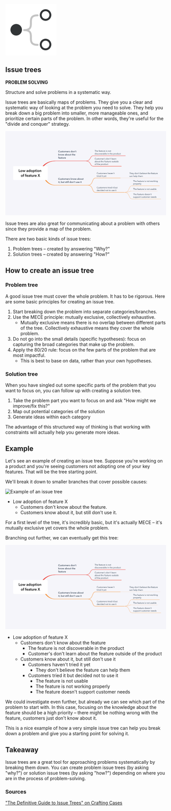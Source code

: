 ![img](Untitled.assets/issue-trees-icon.png)

## Issue trees

**PROBLEM SOLVING**

Structure and solve problems in a systematic way.

Issue trees are basically maps of problems. They give you a clear and systematic way of looking at the problem you need to solve. They help you break down a big problem into smaller, more manageable ones, and prioritize certain parts of the problem. In other words, they're useful for the "divide and conquer" strategy.

![Example of an issue tree](Untitled.assets/issue-tree-example-2.png)

Issue trees are also great for communicating about a problem with others since they provide a map of the problem.

There are two basic kinds of issue trees:

1. Problem trees – created by answering "Why?"
2. Solution trees – created by answering "How?"

## How to create an issue tree

### Problem tree

A good issue tree must cover the whole problem. It has to be rigorous. Here are some basic principles for creating an issue tree.

1. Start breaking down the problem into separate categories/branches.
2. Use the MECE principle: mutually exclusive, collectively exhaustive. 
   - Mutually exclusive means there is no overlap between different parts of the tree. Collectively exhaustive means they cover the whole problem.
3. Do not go into the small details (specific hypotheses): focus on capturing the broad categories that make up the problem.
4. Apply the 80/20 rule: focus on the few parts of the problem that are most impactful.
   - This is best to base on data, rather than your own hypotheses. 

### Solution tree

When you have singled out some specific parts of the problem that you want to focus on, you can follow up with creating a solution tree.

1. Take the problem part you want to focus on and ask "How might we improve/fix this?"
2. Map out potential categories of the solution
3. Generate ideas within each category

The advantage of this structured way of thinking is that working with constraints will actually help you generate more ideas.

## Example

Let's see an example of creating an issue tree. Suppose you're working on a product and you're seeing customers not adopting one of your key features. That will be the tree starting point.

We'll break it down to smaller branches that cover possible causes:

![Example of an issue tree](https://assets-us-01.kc-usercontent.com/c6e42f10-0ed4-0062-585c-b740aa1ad46c/65069233-8f81-4890-976d-eccb2ba49744/issue-tree-example-1.png)

- Low adoption of feature X
  - Customers don't know about the feature.
  - Customers know about it, but still don't use it.

For a first level of the tree, it's incredibly basic, but it's actually MECE – it's mutually exclusive yet covers the whole problem.

Branching out further, we can eventually get this tree:

![Example of an issue tree](Untitled.assets/issue-tree-example-2.png)

- Low adoption of feature X
  - Customers don't know about the feature
    - The feature is not discoverable in the product
    - Customer's don't learn about the feature outside of the product
  - Customers know about it, but still don't use it
    - Customers haven't tried it yet
      - They don't believe the feature can help them
    - Customers tried it but decided not to use it
      - The feature is not usable
      - The feature is not working properly
      - The feature doesn't support customer needs

We could investigate even further, but already we can see which part of the problem to start with. In this case, focusing on the knowledge about the feature should be a high priority – there might be nothing wrong with the feature, customers just don't know about it.

This is a nice example of how a very simple issue tree can help you break down a problem and give you a starting point for solving it.

## Takeaway

Issue trees are a great tool for approaching problems systematically by breaking them down. You can create problem issue trees (by asking "why?") or solution issue trees (by asking "how?") depending on where you are in the process of problem-solving.

### Sources

["The Definitive Guide to Issue Trees" on Crafting Cases](https://www.craftingcases.com/issue-tree-guide/)